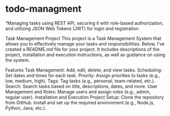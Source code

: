 # todo-managment
“Managing tasks using REST API, securing it with role-based authorization, and utilizing JSON Web Tokens (JWT) for login and registration


Task Management Project
This project is a Task Management System that allows you to effectively manage your tasks and responsibilities. Below, I’ve created a README.md file for your project. It includes descriptions of the project, installation and execution instructions, as well as guidance on using the system.

Features
Task Management: Add, edit, delete, and view tasks.
Scheduling: Set dates and times for each task.
Priority: Assign priorities to tasks (e.g., low, medium, high).
Tags: Tag tasks (e.g., personal, team-related, etc.).
Search: Search tasks based on title, descriptions, dates, and more.
User Management and Roles: Manage users and assign roles (e.g., admin, regular user).
Installation and Execution
Project Setup:
Clone the repository from GitHub.
Install and set up the required environment (e.g., Node.js, Python, Java, etc.).
